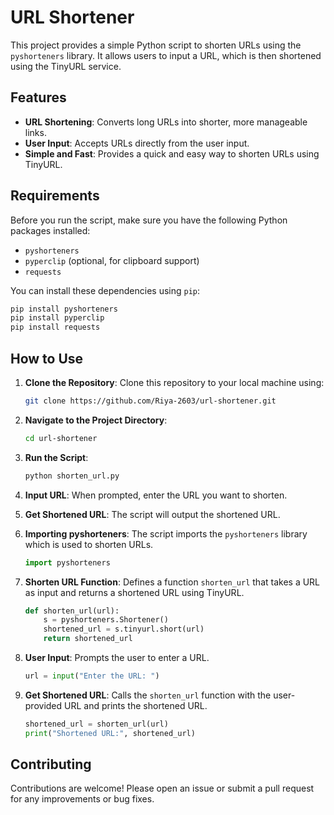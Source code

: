 # URL Shortener

This project provides a simple Python script to shorten URLs using the `pyshorteners` library. It allows users to input a URL, which is then shortened using the TinyURL service.

## Features

- **URL Shortening**: Converts long URLs into shorter, more manageable links.
- **User Input**: Accepts URLs directly from the user input.
- **Simple and Fast**: Provides a quick and easy way to shorten URLs using TinyURL.

## Requirements

Before you run the script, make sure you have the following Python packages installed:

- `pyshorteners`
- `pyperclip` (optional, for clipboard support)
- `requests`

You can install these dependencies using `pip`:

```bash
pip install pyshorteners
pip install pyperclip
pip install requests
```

## How to Use

1. **Clone the Repository**: Clone this repository to your local machine using:
   ```bash
   git clone https://github.com/Riya-2603/url-shortener.git
   ```

2. **Navigate to the Project Directory**:
   ```bash
   cd url-shortener
   ```

3. **Run the Script**:
   ```bash
   python shorten_url.py
   ```

4. **Input URL**: When prompted, enter the URL you want to shorten.

5. **Get Shortened URL**: The script will output the shortened URL.


1. **Importing pyshorteners**: The script imports the `pyshorteners` library which is used to shorten URLs.
   ```python
   import pyshorteners
   ```

2. **Shorten URL Function**: Defines a function `shorten_url` that takes a URL as input and returns a shortened URL using TinyURL.
   ```python
   def shorten_url(url):
       s = pyshorteners.Shortener()
       shortened_url = s.tinyurl.short(url)
       return shortened_url
   ```

3. **User Input**: Prompts the user to enter a URL.
   ```python
   url = input("Enter the URL: ")
   ```

4. **Get Shortened URL**: Calls the `shorten_url` function with the user-provided URL and prints the shortened URL.
   ```python
   shortened_url = shorten_url(url)
   print("Shortened URL:", shortened_url)
   ```

## Contributing

Contributions are welcome! Please open an issue or submit a pull request for any improvements or bug fixes.
